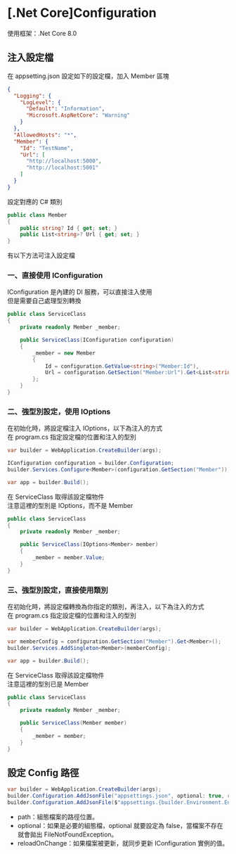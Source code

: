 # [.Net Core]Configuration

使用框架：.Net Core 8.0  

## 注入設定檔

在 appsetting.json 設定如下的設定檔，加入 Member 區塊

```json
{
  "Logging": {
    "LogLevel": {
      "Default": "Information",
      "Microsoft.AspNetCore": "Warning"
    }
  },
  "AllowedHosts": "*",
  "Member": {
    "Id": "TestName",
    "Url": [
      "http://localhost:5000",
      "http://localhost:5001"
    ]
  }
}
```

設定對應的 C# 類別

```csharp
public class Member
{
    public string? Id { get; set; }
    public List<string>? Url { get; set; }
}
```

有以下方法可注入設定檔

### 一、直接使用 IConfiguration

IConfiguration 是內建的 DI 服務，可以直接注入使用  
但是需要自己處理型別轉換

```csharp
public class ServiceClass
{
    private readonly Member _member;

    public ServiceClass(IConfiguration configuration)
    {
        _member = new Member
        {
            Id = configuration.GetValue<string>("Member:Id"),
            Url = configuration.GetSection("Member:Url").Get<List<string>>()
        };
    }
}
```

### 二、強型別設定，使用 IOptions

在初始化時，將設定檔注入 IOptions，以下為注入的方式  
在 program.cs 指定設定檔的位置和注入的型別

```csharp
var builder = WebApplication.CreateBuilder(args);

IConfiguration configuration = builder.Configuration;
builder.Services.Configure<Member>(configuration.GetSection("Member"));

var app = builder.Build();
```

在 ServiceClass 取得該設定檔物件  
注意這裡的型別是 IOptions<Member>，而不是 Member  

```csharp
public class ServiceClass
{
    private readonly Member _member;

    public ServiceClass(IOptions<Member> member)
    {
        _member = member.Value;
    }
}
```

### 三、強型別設定，直接使用類別

在初始化時，將設定檔轉換為你指定的類別，再注入，以下為注入的方式  
在 program.cs 指定設定檔的位置和注入的型別

```csharp
var builder = WebApplication.CreateBuilder(args);

var memberConfig = configuration.GetSection("Member").Get<Member>();
builder.Services.AddSingleton<Member>(memberConfig);

var app = builder.Build();
```

在 ServiceClass 取得該設定檔物件  
注意這裡的型別已是 Member  

```csharp
public class ServiceClass
{
    private readonly Member _member;

    public ServiceClass(Member member)
    {
        _member = member;
    }
}
```

## 設定 Config 路徑

```csharp
var builder = WebApplication.CreateBuilder(args);
builder.Configuration.AddJsonFile("appsettings.json", optional: true, reloadOnChange: true);
builder.Configuration.AddJsonFile($"appsettings.{builder.Environment.EnvironmentName}.json", optional: true, reloadOnChange: true);
```

- path：組態檔案的路徑位置。
- optional：如果是必要的組態檔，optional 就要設定為 false，當檔案不存在就會拋出 FileNotFoundException。
- reloadOnChange：如果檔案被更新，就同步更新 IConfiguration 實例的值。